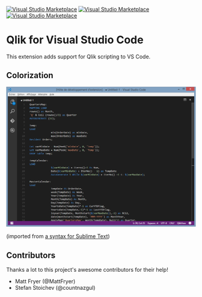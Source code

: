 [![Visual Studio Marketplace](https://img.shields.io/vscode-marketplace/v/Gimly81.qlik.svg)](https://marketplace.visualstudio.com/items?itemName=Gimly81.qlik)
[![Visual Studio Marketplace](https://img.shields.io/vscode-marketplace/d/Gimly81.qlik.svg)](https://marketplace.visualstudio.com/items?itemName=Gimly81.qlik)
[![Visual Studio Marketplace](https://img.shields.io/vscode-marketplace/r/Gimly81.qlik.svg)](https://marketplace.visualstudio.com/items?itemName=Gimly81.qlik)

# Qlik for Visual Studio Code

This extension adds support for Qlik scripting to VS Code.

## Colorization 
![syntax](https://github.com/Gimly/vscode-qlik/raw/master/images/syntax.png)

(imported from [a syntax for Sublime Text](https://github.com/kmpm/sublime-qvs))

## Contributors
Thanks a lot to this project's awesome contributors for their help!

* Matt Fryer (@MattFryer)
* Stefan Stoichev (@countnazgul)